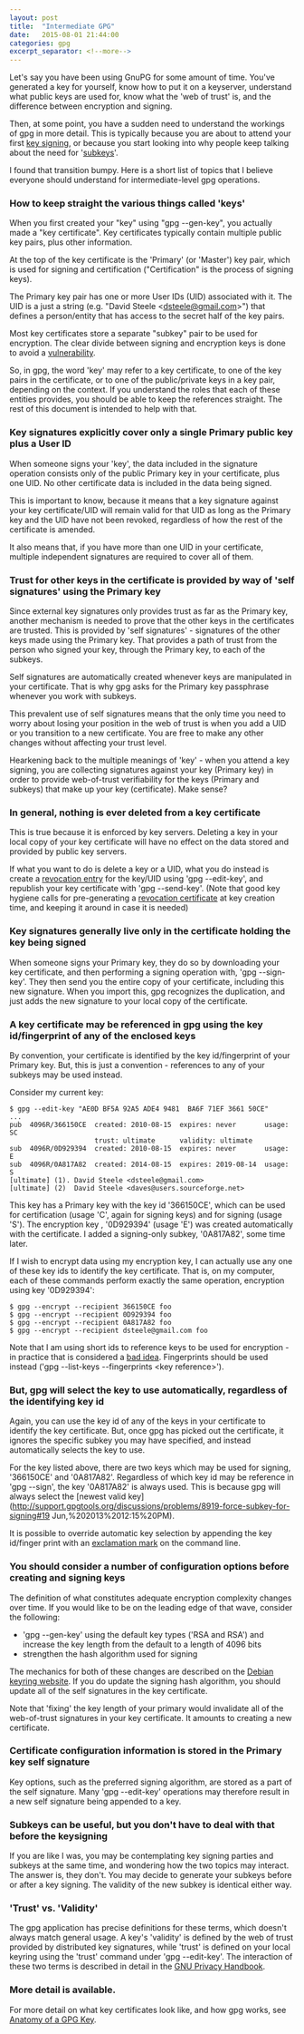 ```yaml
---
layout: post
title:  "Intermediate GPG"
date:   2015-08-01 21:44:00
categories: gpg
excerpt_separator: <!--more-->
---
```


Let's say you have been using  GnuPG for some amount of time. You've generated a key for yourself, know how to put it on a keyserver, understand what public keys are used for, know what the 'web of trust' is, and the difference between encryption and signing.

Then, at some point, you have a sudden need to understand the workings of gpg in more detail. This is typically because you are about to attend your first [key signing](https://en.wikipedia.org/wiki/Key_signing_party), or because you start looking into why people keep talking about the need for '[subkeys](https://wiki.debian.org/Subkeys)'.

I found that transition bumpy. Here is a short list of topics that I believe everyone should understand for intermediate-level gpg operations.

<!--more-->

### How to keep straight the various things called 'keys'
 
When you first created your "key" using "gpg --gen-key", you actually made a "key certificate". Key certificates typically contain multiple public key pairs, plus other information.
 
At the top of the key certificate is the 'Primary' (or 'Master') key pair, which is used for signing and certification  ("Certification" is the process of signing keys).
 
The Primary key pair has one or more User IDs (UID) associated with it. The UID is a just a string (e.g. "David Steele &lt;dsteele@gmail.com&gt;") that defines a person/entity that has access to the secret half of the key pairs.
 
Most key certificates store a separate "subkey" pair to be used for encryption. The clear divide between signing and encryption keys is done to avoid a [vulnerability](http://serverfault.com/questions/397973/gpg-why-am-i-encrypting-with-subkey-instead-of-primary-key).

So, in gpg, the word 'key' may refer to a key certificate, to one of the key pairs in the certificate, or to one of the public/private keys in a key pair, depending on the context. If you understand the roles that each of these entities provides, you should be able to keep the references straight. The rest of this document is intended to help with that.

### Key signatures explicitly cover only a single Primary public key plus a User ID
 
When someone signs your 'key', the data included in the signature operation consists only of the public Primary key in your certificate, plus one UID. No other certificate data is included in the data being signed.

This is important to know, because it means that a key signature against your key certificate/UID will remain valid for that UID as long as the Primary key and the UID have not been revoked, regardless of how the rest of the certificate is amended.

It also means that, if you have more than one UID in your certificate, multiple independent signatures are required to cover all of them.

### Trust for other keys in the certificate is provided by way of 'self signatures' using the Primary key

Since external key signatures only provides trust as far as the Primary key, another mechanism is needed to prove that the other keys in the certificates are trusted. This is provided by 'self signatures' - signatures of the other keys made using the Primary key. That provides a path of trust from the person who signed your key, through the Primary key, to each of the subkeys.

Self signatures are automatically created whenever keys are manipulated in your certificate. That is why gpg asks for the Primary key passphrase whenever you work with subkeys.

This prevalent use of self signatures means that the only time you need to worry about losing your position in the web of trust is when you add a UID or you transition to a new certificate. You are free to make any other changes without affecting your trust level.

Hearkening back to the multiple meanings of 'key' - when you attend a key signing, you are collecting signatures against your key (Primary key) in order to provide web-of-trust verifiability for the keys (Primary and subkeys) that make up your key (certificate). Make sense?

### In general, nothing is ever deleted from a key certificate
 
This is true because it is enforced by key servers. Deleting a key in your local copy of your key certificate will have no effect on the data stored and provided by public key servers.

If what you want to do is delete a key or a UID, what you do instead is create a [revocation entry](https://www.debian-administration.org/article/450/Generating_a_revocation_certificate_with_gpg) for the key/UID using 'gpg --edit-key', and republish your key certificate with 'gpg --send-key'. (Note that good key hygiene calls for pre-generating a [revocation certificate](https://www.debian-administration.org/article/450/Generating_a_revocation_certificate_with_gpg) at key creation time, and keeping it around in case it is needed)

### Key signatures generally live only in the certificate holding the key being signed
 
When someone signs your Primary key, they do so by downloading your key certificate, and then performing a signing operation with, 'gpg --sign-key'. They then send you the entire copy of your certificate, including this new signature. When you import this, gpg recognizes the duplication, and just adds the new signature to your local copy of the certificate.

### A key certificate may be referenced in gpg using the key id/fingerprint of any of the enclosed keys

By convention, your certificate is identified by the key id/fingerprint of your Primary key. But, this is just a convention - references to any of your subkeys may be used instead.

Consider my current key:


    $ gpg --edit-key "AE0D BF5A 92A5 ADE4 9481  BA6F 71EF 3661 50CE"
    ...
    pub  4096R/366150CE  created: 2010-08-15  expires: never       usage: SC  
                         trust: ultimate      validity: ultimate
    sub  4096R/0D929394  created: 2010-08-15  expires: never       usage: E   
    sub  4096R/0A817A82  created: 2014-08-15  expires: 2019-08-14  usage: S   
    [ultimate] (1). David Steele <dsteele@gmail.com>
    [ultimate] (2)  David Steele <daves@users.sourceforge.net>


This key has a Primary key with the key id '366150CE', which can be used for certification (usage 'C', again for signing keys) and for signing (usage 'S'). The encryption key , '0D929394' (usage 'E') was created automatically with the certificate. I added a signing-only subkey, '0A817A82', some time later.

If I wish to encrypt data using my encryption key, I can actually use any one of these key ids to identify the key certificate. That is, on my computer, each of these commands perform exactly the same operation, encryption using key '0D929394':


    $ gpg --encrypt --recipient 366150CE foo
    $ gpg --encrypt --recipient 0D929394 foo
    $ gpg --encrypt --recipient 0A817A82 foo
    $ gpg --encrypt --recipient dsteele@gmail.com foo


Note that I am using short ids to reference keys to be used for encryption - in practice that is considered a [bad idea](https://www.debian-administration.org/users/dkg/weblog/105). Fingerprints should be used instead ('gpg --list-keys --fingerprints &lt;key reference&gt;').

### But, gpg will select the key to use automatically, regardless of the identifying key id

Again, you can use the key id of any of the keys in your certificate to identify the key certificate. But, once gpg has picked out the certificate, it ignores the specific subkey you may have specified, and instead automatically selects the key to use.

For the key listed above, there are two keys which may be used for signing, '366150CE' and '0A817A82'. Regardless of which key id may be reference in 'gpg --sign', the key '0A817A82' is always used. This is because gpg will always select the [newest valid key](http://support.gpgtools.org/discussions/problems/8919-force-subkey-for-signing#19 Jun,%202013%2012:15%20PM).

It is possible to override automatic key selection by appending the key id/finger print with an [exclamation mark](https://www.gnupg.org/documentation/manuals/gnupg/Specify-a-User-ID.html) on the command line.
 
### You should consider a number of configuration options before creating and signing keys
 
The definition of what constitutes adequate encryption complexity changes over time. If you would like to be on the leading edge of that wave, consider the following:

* 'gpg --gen-key' using the default key types ('RSA and RSA') and increase the key length from the default to a length of 4096 bits
* strengthen the hash algorithm used for signing

The mechanics for both of these changes are described on the [Debian keyring website](http://keyring.debian.org/creating-key.html). If you do update the signing hash algorithm, you should update all of the self signatures in the key certificate.

Note that 'fixing' the key length of your primary would invalidate all of the web-of-trust signatures in your key certificate. It amounts to creating a new certificate.

### Certificate configuration information is stored in the Primary key self signature

Key options, such as the preferred signing algorithm, are stored as a part of the self signature. Many 'gpg --edit-key' operations may therefore result in a new self signature being appended to a key.

### Subkeys can be useful, but you don't have to deal with that before the keysigning

If you are like I was, you may be contemplating key signing parties and subkeys at the same time, and wondering how the two topics may interact. The answer is, they don't. You may decide to generate your subkeys before or after a key signing. The validity of the new subkey is identical either way.  

### 'Trust' vs. 'Validity'

The gpg application has precise definitions for these terms, which doesn't always match general usage. A key's 'validity' is defined by the web of trust provided by distributed key signatures, while 'trust' is defined on your local keyring using the 'trust' command under 'gpg --edit-key'. The interaction of these two terms is described in detail in the [GNU Privacy Handbook](https://www.gnupg.org/gph/en/manual/x334.html#AEN384).

### More detail is available.

For more detail on what key certificates look like, and how gpg works, see [Anatomy of a GPG Key](https://davesteele.github.io/gpg/2014/09/20/anatomy-of-a-gpg-key/).

